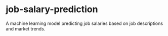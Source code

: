 # job-salary-prediction
A machine learning model predicting job salaries based on job descriptions and market trends.
